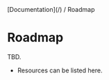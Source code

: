 <div class="breadcrumbs">
[Documentation](/) / Roadmap
</div>

# Roadmap

TBD.

* Resources can be listed here.
